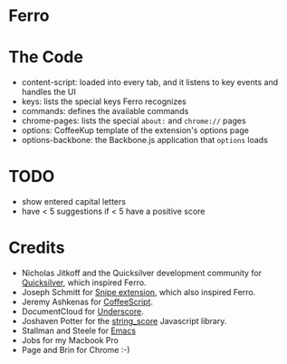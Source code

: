 # Ferro

# The Code

* content-script: loaded into every tab, and it listens to key events and handles the UI
* keys: lists the special keys Ferro recognizes
* commands: defines the available commands
* chrome-pages: lists the special `about:` and `chrome://` pages
* options: CoffeeKup template of the extension's options page
* options-backbone: the Backbone.js application that `options` loads

# TODO

* show entered capital letters
* have < 5 suggestions if < 5 have a positive score

# Credits

 - Nicholas Jitkoff and the Quicksilver development community for [Quicksilver](http://qsapp.com/), which inspired Ferro.
 - Joseph Schmitt for [Snipe extension](https://github.com/josephschmitt/Snipe), which also inspired Ferro.
 - Jeremy Ashkenas for [CoffeeScript](http://jashkenas.github.com/coffee-script/).
 - DocumentCloud for [Underscore](http://documentcloud.github.com/underscore/).
 - Joshaven Potter for the [string_score](https://github.com/joshaven/string_score) Javascript library.
 - Stallman and Steele for [Emacs](http://www.gnu.org/software/emacs/)
 - Jobs for my Macbook Pro
 - Page and Brin for Chrome :-)
